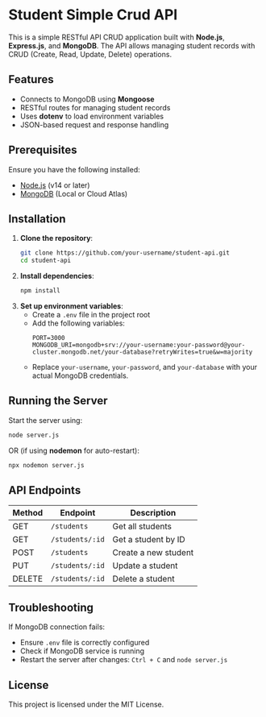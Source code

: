 # Student Simple Crud API

This is a simple RESTful API CRUD application built with **Node.js**, **Express.js**, and **MongoDB**. The API allows managing student records with CRUD (Create, Read, Update, Delete) operations.

## Features
- Connects to MongoDB using **Mongoose**
- RESTful routes for managing student records
- Uses **dotenv** to load environment variables
- JSON-based request and response handling

## Prerequisites
Ensure you have the following installed:
- [Node.js](https://nodejs.org/) (v14 or later)
- [MongoDB](https://www.mongodb.com/) (Local or Cloud Atlas)

## Installation
1. **Clone the repository**:
   ```sh
   git clone https://github.com/your-username/student-api.git
   cd student-api
   ```
2. **Install dependencies**:
   ```sh
   npm install
   ```
3. **Set up environment variables**:
   - Create a `.env` file in the project root
   - Add the following variables:
     ```env
     PORT=3000
     MONGODB_URI=mongodb+srv://your-username:your-password@your-cluster.mongodb.net/your-database?retryWrites=true&w=majority
     ```
   - Replace `your-username`, `your-password`, and `your-database` with your actual MongoDB credentials.

## Running the Server
Start the server using:
```sh
node server.js
```
OR (if using **nodemon** for auto-restart):
```sh
npx nodemon server.js
```

## API Endpoints
| Method | Endpoint         | Description              |
|--------|----------------|--------------------------|
| GET    | `/students`     | Get all students        |
| GET    | `/students/:id` | Get a student by ID     |
| POST   | `/students`     | Create a new student    |
| PUT    | `/students/:id` | Update a student        |
| DELETE | `/students/:id` | Delete a student        |

## Troubleshooting
If MongoDB connection fails:
- Ensure `.env` file is correctly configured
- Check if MongoDB service is running
- Restart the server after changes: `Ctrl + C` and `node server.js`

## License
This project is licensed under the MIT License.

